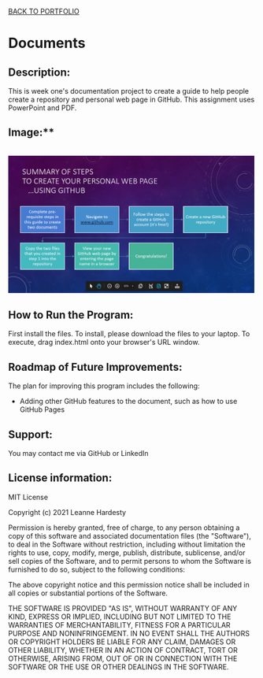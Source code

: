 <a href="https://leanneh11.github.io/LeanneH/" >BACK TO PORTFOLIO</a>
# Documents

## **Description:**
This is week one's documentation project to create a guide to help people create a repository and personal web page in GitHub. This assignment uses PowerPoint and PDF.

## Image:** 
<br>
<img src="GitHubSetUp.png" width='500' />

## **How to Run the Program:**
First install the files. To install, please download the files to your laptop.  To execute, drag index.html onto your browser's URL window.

## **Roadmap of Future Improvements:**
The plan for improving this program includes the following:
- Adding other GitHub features to the document, such as how to use GitHub Pages

## **Support:**
You may contact me via GitHub or LinkedIn

## **License information:**
MIT License

Copyright (c) 2021 Leanne Hardesty

Permission is hereby granted, free of charge, to any person obtaining a copy
of this software and associated documentation files (the "Software"), to deal
in the Software without restriction, including without limitation the rights
to use, copy, modify, merge, publish, distribute, sublicense, and/or sell
copies of the Software, and to permit persons to whom the Software is
furnished to do so, subject to the following conditions:

The above copyright notice and this permission notice shall be included in all
copies or substantial portions of the Software.

THE SOFTWARE IS PROVIDED "AS IS", WITHOUT WARRANTY OF ANY KIND, EXPRESS OR
IMPLIED, INCLUDING BUT NOT LIMITED TO THE WARRANTIES OF MERCHANTABILITY,
FITNESS FOR A PARTICULAR PURPOSE AND NONINFRINGEMENT. IN NO EVENT SHALL THE
AUTHORS OR COPYRIGHT HOLDERS BE LIABLE FOR ANY CLAIM, DAMAGES OR OTHER
LIABILITY, WHETHER IN AN ACTION OF CONTRACT, TORT OR OTHERWISE, ARISING FROM,
OUT OF OR IN CONNECTION WITH THE SOFTWARE OR THE USE OR OTHER DEALINGS IN THE
SOFTWARE.
<br>

